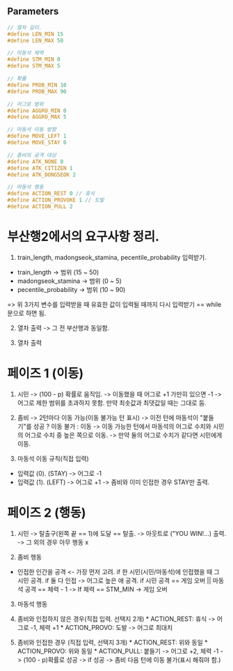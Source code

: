 ## Parameters ##

``` c
// 열차 길이.
#define LEN_MIN 15
#define LEN_MAX 50

// 마동석 체력
#define STM_MIN 0
#define STM_MAX 5

// 확률
#define PROB_MIN 10
#define PROB_MAX 90

// 어그로 범위
#define AGGRO_MIN 0
#define AGGRO_MAX 5

// 마동석 이동 방향
#define MOVE_LEFT 1
#define MOVE_STAY 0

// 좀비의 공격 대상
#define ATK_NONE 0
#define ATK_CITIZEN 1
#define ATK_DONGSEOK 2

// 마동석 행동
#define ACTION_REST 0 // 휴식
#define ACTION_PROVOKE 1 // 도발
#define ACTION_PULL 2
```

# 부산행2에서의 요구사항 정리.

1. train_length, madongseok_stamina, pecentile_probability 입력받기.

- train_length -> 범위 (15 ~ 50)
- madongseok_stamina -> 범위 (0 ~ 5)
- pecentile_probability -> 범위 (10 ~ 90)

=> 위 3가지 변수를 입력받을 때 유효한 값이 입력될 때까지 다시 입력받기 == while 문으로 하면 됨.

2. 열차 출력 -> 그 전 부산행과 동일함.

3. 열차 출력

# 페이즈 1 (이동)

1. 시민
  -> (100 - p) 확률로 움직임.
  -> 이동했을 때 어그로 +1 가만히 있으면 -1
  -> 어그로 제한 범위를 초과하지 못함. 만약 최솟값과 최댓값일 때는 그대로 둠.

2. 좀비
  -> 2턴마다 이동 가능(이동 불가능 턴 표시)
  -> 이전 턴에 마동석이 "붙들기"를 성공 ? 이동 불가 : 이동
  -> 이동 가능한 턴에서 마동석의 어그로 수치와 시민의 어그로 수치 중 높은 쪽으로 이동.
  -> 만약 둘의 어그로 수치가 같다면 시민에게 이동. 

3. 마동석 이동 규칙(직접 입력)

  * 입력값 (0). (STAY) -> 어그로 -1
  * 입력값 (1). (LEFT) -> 어그로 +1
  -> 좀비와 이미 인접한 경우 STAY만 출력.

# 페이즈 2 (행동)

1. 시민
  -> 탈출구(왼쪽 끝 == 1)에 도달 == 탈출.
  -> 아웃트로 ("YOU WIN!...) 출력.
  -> 그 외의 경우 아무 행동 x

2. 좀비 행동
  * 인접한 인간을 공격 <- 가장 먼저 고려.
  if 한 시민(시민/마동석)에 인접했을 때 그 시민 공격.
  if 둘 다 인접 -> 어그로 높은 애 공격.
  if 시민 공격 == 게임 오버 || 마동석 공격 == 체력 - 1 -> If 체력 == STM_MIN -> 게임 오버

3. 마동석 행동

  1. 좀비와 인접하지 않은 경우(직접 입력. 선택지 2개)
    * ACTION_REST: 휴식 -> 어그로 -1, 체력 +1
    * ACTION_PROVO: 도발 -> 어그로 최대치
  
  2. 좀비와 인접한 경우 (직접 입력, 선택지 3개)
    * ACTION_REST: 위와 동일
    * ACTION_PROVO: 위와 동일
    * ACTION_PULL: 붙들기
      -> 어그로 +2, 체력 -1
      -> (100 - p)확률로 성공
      -> if 성공 -> 좀비 다음 턴에 이동 불가(표시 해줘야 함.)